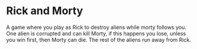# Rick and Morty
A game where you play as Rick to destroy aliens while morty follows you.
One alien is corrupted and can kill Morty, if this happens you lose, 
unless you win first, then Morty can die. The rest of the aliens run
away from Rick.
